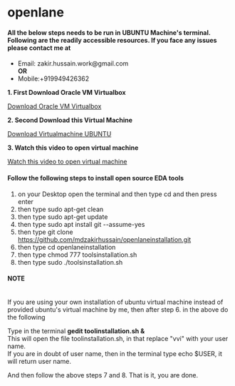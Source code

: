 # openlane

<h4>All the below steps needs to be run in UBUNTU Machine's terminal. Following are the readily accessible resources. If you face any issues please contact me at</h4>

<ul><li>Email: zakir.hussain.work@gmail.com</li><b>OR</b><li>Mobile:+919949426362</li></ul>

<b>1. First Download Oracle VM Virtualbox</b>

<a href="https://drive.google.com/file/d/19xzfCOasAnaMo3Ko1gZnNpvf6HuQ2pyY/view">Download Oracle VM Virtualbox</a>

<b>2. Second Download this Virtual Machine</b>

<a href="https://drive.google.com/drive/folders/1AfyLbUMrOOjMRa-fI9xr9lEOX8y7B3S7?usp=sharing">Download Virtualmachine UBUNTU</a>

<b>3. Watch this video to open virtual machine</b>

<a href="https://drive.google.com/file/d/14smArs39XjfoQeWRvrB46SlOzfvrUlu5/view">Watch this video to open virtual machine</a>

<h4>Follow the following steps to install open source EDA tools</h4>

1. on your Desktop open the terminal and then type cd and then press enter
2. then type sudo apt-get clean
3. then type sudo apt-get update
4. then type sudo apt install git --assume-yes
5. then type git clone https://github.com/mdzakirhussain/openlaneinstallation.git
6. then type cd openlaneinstallation
7. then type chmod 777 toolsinstallation.sh
8. then type sudo ./toolsinstallation.sh

<h4>NOTE</h4><br>
If you are using your own installation of ubuntu virtual machine instead of provided ubuntu's virtual machine by me, then after step 6. in the above do the following<br>

Type in the terminal <b>gedit toolinstallation.sh &</b> <br>This will open the file toolinstallation.sh, in that replace "vvi" with your user name.<br> If you are in doubt of user name, then in the terminal type echo $USER, it will return user name.<br>

And then follow the above steps 7 and 8. That is it, you are done.
